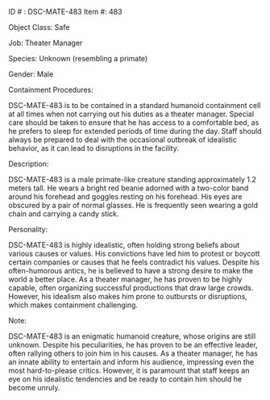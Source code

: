 ID # : DSC-MATE-483
Item #: 483

Object Class: Safe

Job: Theater Manager

Species: Unknown (resembling a primate)

Gender: Male

Containment Procedures:

DSC-MATE-483 is to be contained in a standard humanoid containment cell at all times when not carrying out his duties as a theater manager. Special care should be taken to ensure that he has access to a comfortable bed, as he prefers to sleep for extended periods of time during the day. Staff should always be prepared to deal with the occasional outbreak of idealistic behavior, as it can lead to disruptions in the facility.

Description:

DSC-MATE-483 is a male primate-like creature standing approximately 1.2 meters tall. He wears a bright red beanie adorned with a two-color band around his forehead and goggles resting on his forehead. His eyes are obscured by a pair of normal glasses. He is frequently seen wearing a gold chain and carrying a candy stick.

Personality:

DSC-MATE-483 is highly idealistic, often holding strong beliefs about various causes or values. His convictions have led him to protest or boycott certain companies or causes that he feels contradict his values. Despite his often-humorous antics, he is believed to have a strong desire to make the world a better place. As a theater manager, he has proven to be highly capable, often organizing successful productions that draw large crowds. However, his idealism also makes him prone to outbursts or disruptions, which makes containment challenging. 

Note:

DSC-MATE-483 is an enigmatic humanoid creature, whose origins are still unknown. Despite his peculiarities, he has proven to be an effective leader, often rallying others to join him in his causes. As a theater manager, he has an innate ability to entertain and inform his audience, impressing even the most hard-to-please critics. However, it is paramount that staff keeps an eye on his idealistic tendencies and be ready to contain him should he become unruly.